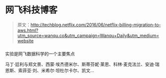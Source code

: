 # 网飞科技博客

> 原文：<http://techblog.netflix.com/2016/06/netflix-billing-migration-to-aws.html?utm_source=wanqu.co&utm_campaign=Wanqu+Daily&utm_medium=website>

### 

实验是网飞数据科学的一个主要焦点

马丁·廷利与郑文景、西蒙·埃杰德米尔、斯蒂芬妮·莱恩、科林·麦克法兰、安迪·瑞恩斯、索菲亚·刘、米希尔·坦杜尔卡尔、凯文…